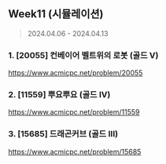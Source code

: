 ## Week11 (시뮬레이션)

> 2024.04.06 - 2024.04.13

### 1. [20055] 컨베이어 벨트위의 로봇 (골드 V)

https://www.acmicpc.net/problem/20055

### 2. [11559] 뿌요뿌요 (골드 IV)

https://www.acmicpc.net/problem/11559

### 3. [15685] 드래곤커브 (골드 III)

https://www.acmicpc.net/problem/15685
